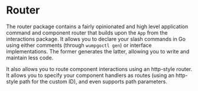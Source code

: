 # Router

The router package contains a fairly opinionated and high level application command and component router that builds upon the `App` from the interactions package.  It allows you to declare your slash commands in Go using either comments (through `wumpgoctl gen`) or interface implementations.  The former generates the latter, allowing you to write and maintain less code.

It also allows you to route component interactions using an http-style router.  It allows you to specify your component handlers as routes (using an http-style path for the custom ID), and even supports path parameters.